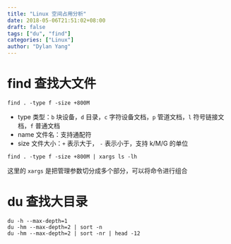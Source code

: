 ```yaml
---
title: "Linux 空间占用分析"
date: 2018-05-06T21:51:02+08:00
draft: false
tags: ["du", "find"]
categories: ["Linux"]
author: "Dylan Yang"
---
```


# find 查找大文件

``` shell
find . -type f -size +800M
```

- type 类型：`b` 块设备，`d` 目录，`c` 字符设备文档，`p` 管道文档，`l` 符号链接文档，`f` 普通文档
- name 文件名：支持通配符
- size 文件大小：`+` 表示大于， `-` 表示小于，支持 k/M/G 的单位

```shell
find . -type f -size +800M | xargs ls -lh
```

这里的 `xargs` 是把管理参数切分成多个部分，可以将命令进行组合
<!--more-->

# du 查找大目录

``` shell
du -h --max-depth=1
du -hm --max-depth=2 | sort -n
du -hm --max-depth=2 | sort -nr | head -12
```
